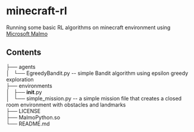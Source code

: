 # minecraft-rl

Running some basic RL algorithms on minecraft environment using [Microsoft Malmo](https://github.com/Microsoft/malmo/)

## Contents

├── agents <br>
│   └── EgreedyBandit.py  -- simple Bandit algorithm using epsilon greedy exploration <br>
├── environments <br>
│   ├── __init__.py <br>
│   └── simple_mission.py  -- a simple mission file that creates a closed room environment with obstacles and landmarks <br>
├── LICENSE <br>
├── MalmoPython.so <br>
└── README.md <br>

